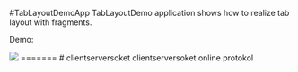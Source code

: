 #TabLayoutDemoApp
TabLayoutDemo application shows how to realize tab layout with fragments.

Demo:

<img src="http://alexzh.com/wp-content/uploads/2015/08/tab_demo.gif" />
=======
# clientserversoket
clientserversoket online protokol
